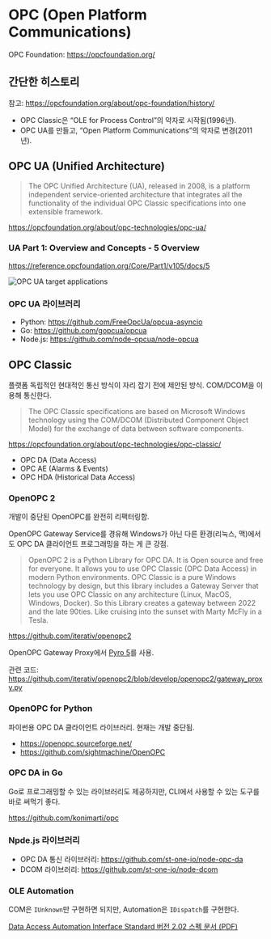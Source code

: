 # OPC (Open Platform Communications)

OPC Foundation: <https://opcfoundation.org/>

## 간단한 히스토리

참고: <https://opcfoundation.org/about/opc-foundation/history/>

- OPC Classic은 “OLE for Process Control”의 약자로 시작됨(1996년).
- OPC UA를 만들고, “Open Platform Communications”의 약자로 변경(2011년).

## OPC UA (Unified Architecture)

> The OPC Unified Architecture (UA), released in 2008, is a
> platform independent service-oriented architecture that integrates
> all the functionality of the individual OPC Classic specifications
> into one extensible framework.

<https://opcfoundation.org/about/opc-technologies/opc-ua/>

### UA Part 1: Overview and Concepts - 5 Overview

<https://reference.opcfoundation.org/Core/Part1/v105/docs/5>

![OPC UA target applications](https://reference.opcfoundation.org/api/image/get/6/image004.png)

### OPC UA 라이브러리

- Python: <https://github.com/FreeOpcUa/opcua-asyncio>
- Go: <https://github.com/gopcua/opcua>
- Node.js: <https://github.com/node-opcua/node-opcua>

## OPC Classic

플랫폼 독립적인 현대적인 통신 방식이 자리 잡기 전에 제안된 방식.
COM/DCOM을 이용해 통신한다.

> The OPC Classic specifications are based on Microsoft Windows technology
> using the COM/DCOM (Distributed Component Object Model) for the exchange
> of data between software components.

<https://opcfoundation.org/about/opc-technologies/opc-classic/>

- OPC DA (Data Access)
- OPC AE (Alarms & Events)
- OPC HDA (Historical Data Access)

### OpenOPC 2

개발이 중단된 OpenOPC를 완전히 리팩터링함.

OpenOPC Gateway Service를 경유해 Windows가 아닌 다른 환경(리눅스, 맥)에서도
OPC DA 클라이언트 프로그래밍을 하는 게 큰 강점.

> OpenOPC 2 is a Python Library for OPC DA.
> It is Open source and free for everyone.
> It allows you to use OPC Classic (OPC Data Access) in modern Python
> environments.
> OPC Classic is a pure Windows technology by design, but this library
> includes a Gateway Server that lets you use OPC Classic on any architecture
> (Linux, MacOS, Windows, Docker).
> So this Library creates a gateway between 2022 and the late 90ties.
> Like cruising into the sunset with Marty McFly in a Tesla.

<https://github.com/iterativ/openopc2>

OpenOPC Gateway Proxy에서 [Pyro 5](https://github.com/irmen/Pyro5)를 사용.

관련 코드:
<https://github.com/iterativ/openopc2/blob/develop/openopc2/gateway_proxy.py>

### OpenOPC for Python

파이썬용 OPC DA 클라이언트 라이브러리.
현재는 개발 중단됨.

- <https://openopc.sourceforge.net/>
- <https://github.com/sightmachine/OpenOPC>

### OPC DA in Go

Go로 프로그래밍할 수 있는 라이브러리도 제공하지만,
CLI에서 사용할 수 있는 도구를 바로 써먹기 좋다.

<https://github.com/konimarti/opc>

### Npde.js 라이브러리

- OPC DA 통신 라이브러리: <https://github.com/st-one-io/node-opc-da>
- DCOM 라이브러리: <https://github.com/st-one-io/node-dcom>

### OLE Automation

COM은 `IUnknown`만 구현하면 되지만, Automation은 `IDispatch`를 구현한다.

[Data Access Automation Interface Standard 버전 2.02 스펙 문서 (PDF)](https://www-bd.fnal.gov/controls/opc/OPC_DA_Auto_2.02_Specification.pdf)
